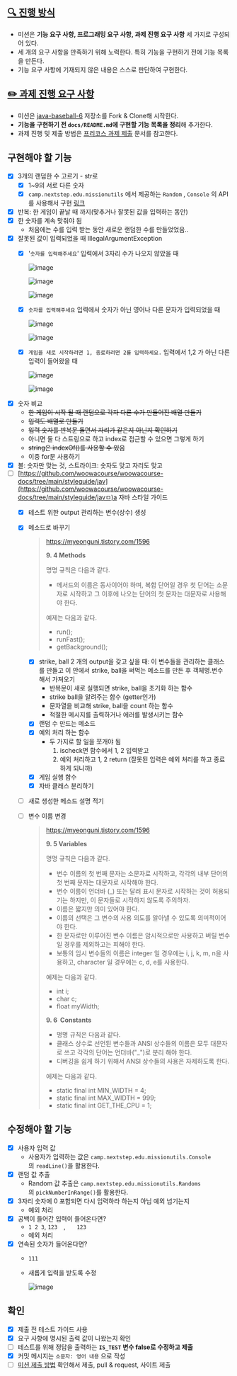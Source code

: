 ## [🔍 진행 방식](https://github.com/muyaaho/java-baseball-6#-%EC%A7%84%ED%96%89-%EB%B0%A9%EC%8B%9D)

- 미션은 **기능 요구 사항, 프로그래밍 요구 사항, 과제 진행 요구 사항** 세 가지로 구성되어 있다.
- 세 개의 요구 사항을 만족하기 위해 노력한다. 특히 기능을 구현하기 전에 기능 목록을 만든다.
- 기능 요구 사항에 기재되지 않은 내용은 스스로 판단하여 구현한다.

## [✏️ 과제 진행 요구 사항](https://github.com/muyaaho/java-baseball-6#%EF%B8%8F-%EA%B3%BC%EC%A0%9C-%EC%A7%84%ED%96%89-%EC%9A%94%EA%B5%AC-%EC%82%AC%ED%95%AD)

- 미션은 [java-baseball-6](https://github.com/woowacourse-precourse/java-baseball-6) 저장소를 Fork & Clone해 시작한다.
- **기능을 구현하기 전 `docs/README.md`에 구현할 기능 목록을 정리**해 추가한다.
- 과제 진행 및 제출 방법은 [프리코스 과제 제출](https://github.com/woowacourse/woowacourse-docs/tree/master/precourse) 문서를 참고한다.

## 구현해야 할 기능

- [x]  3개의 랜덤한 수 고르기 - str로
    - [x]  1~9의 서로 다른 숫자
    - [x]  `camp.nextstep.edu.missionutils`  에서 제공하는 `Random` , `Console` 의 API를 사용해서 구현 [링크](https://github.com/muyaaho/java-baseball-6#%EB%9D%BC%EC%9D%B4%EB%B8%8C%EB%9F%AC%EB%A6%AC)
- [x]  반복: 한 게임이 끝날 때 까지(맞추거나 잘못된 값을 입력하는 동안)
- [x]  한 숫자를 계속 맞춰야 됨
    - 처음에는 수를 입력 받는 동안 새로운 랜덤한 수를 만들었었음..
- [x]  잘못된 값이 입력되었을 때 IllegalArgumentException
    - [x]  '`숫자를 입력해주세요`' 입력에서 3자리 수가 나오지 않았을 때
        
        ![image](https://github.com/muyaaho/java-baseball-6/assets/76798969/a22feb58-3a94-4bf5-8352-600ce424684f)
        
        ![image](https://github.com/muyaaho/java-baseball-6/assets/76798969/c52896db-fc37-46e0-90aa-e954bd3bf631)
        
        ![image](https://github.com/muyaaho/java-baseball-6/assets/76798969/7da04efd-229b-4d37-8d30-ec2c87edb279)
        
    - [x]  `숫자를 입력해주세요` 입력에서 숫자가 아닌 영어나 다른 문자가 입력되었을 때
        
        ![image](https://github.com/muyaaho/java-baseball-6/assets/76798969/ddac06f8-f4e9-4d0f-9161-6da70b15231d)

        ![image](https://github.com/muyaaho/java-baseball-6/assets/76798969/62867aa9-5b29-46c9-8e4f-7a61612bcee9)
        
    - [x]  `게임을 새로 시작하려면 1, 종료하려면 2를 입력하세요.` 입력에서 1,2 가 아닌 다른 입력이 들어왔을 때
        
        ![image](https://github.com/muyaaho/java-baseball-6/assets/76798969/22b6c36b-26c6-4b24-b565-c5d583f81789)

        ![image](https://github.com/muyaaho/java-baseball-6/assets/76798969/3ab611b6-6e7e-45f8-8cb4-a10b212aebc8)

        
- [x]  숫자 비교
    - ~~한 게임이 시작 될 때 랜덤으로 각자 다른 수가 만들어진 배열 만들기~~
    - ~~입력도 배열로 만들기~~
    - ~~입력 숫자를 반복문 돌면서 자리가 같은지 아닌지 확인하기~~
    - 아니면 둘 다 스트링으로 하고 index로 접근할 수 있으면 그렇게 하기
    - ~~string은 indexOf()를 사용할 수 있음~~
    - 이중 for문 사용하기
- [x]  볼: 숫자만 맞는 것, 스트라이크: 숫자도 맞고 자리도 맞고
- [ ]  [https://github.com/woowacourse/woowacourse-docs/tree/main/styleguide/jav](https://github.com/woowacourse/woowacourse-docs/tree/main/styleguide/javㅁ)a  자바 스타일 가이드
    - [x]  테스트 위한 output 관리하는 변수(상수) 생성
    - [x]  메소드로 바꾸기
        
        > https://myeonguni.tistory.com/1596
        > 
        > 
        > **9. 4 Methods**
        > 
        > 명명 규칙은 다음과 같다.
        > 
        > - 메서드의 이름은 동사이어야 하며, 복합 단어일 경우 첫 단어는 소문자로 시작하고 그 이후에 나오는 단어의 첫 문자는 대문자로 사용해야 한다.
        > 
        > 예제는 다음과 같다.
        > 
        > - run();
        > - runFast();
        > - getBackground();
        - [x]  strike, ball 2 개의 output을 갖고 싶을 때: 이 변수들을 관리하는 클래스를 만들고 이 안에서 strike, ball을 써먹는 메소드를 만든 후 객체명.변수 해서 가져오기
            - 반복문이 새로 실행되면 strike, ball을 초기화 하는 함수
            - strike ball을 알려주는 함수 (getter인가)
            - 문자열을 비교해 strike, ball을 count 하는 함수
            - 적절한 메시지를 출력하거나 에러를 발생시키는 함수
        - [x]  랜덤 수 만드는 메소드
        - [x]  예외 처리 하는 함수
            - 두 가지로 할 일을 쪼개야 됨
                1. ischeck면 함수에서 1, 2 입력받고
                2. 예외 처리하고 1, 2 return (잘못된 입력은 예외 처리를 하고 종료하게 되니까)
        - [x]  게임 실행 함수
        - [x]  자바 클래스 분리하기
            
    - [ ]  새로 생성한 메소드 설명 적기
    - [ ]  변수 이름 변경
        
        > https://myeonguni.tistory.com/1596
        > 
        > 
        > **9. 5 Variables**
        > 
        > 명명 규칙은 다음과 같다.
        > 
        > - 변수 이름의 첫 번째 문자는 소문자로 시작하고, 각각의 내부 단어의 첫 번째 문자는 대문자로 시작해야 한다.
        > - 변수 이름이 언더바 (_) 또는 달러 표시 문자로 시작하는 것이 허용되기는 하지만, 이 문자들로 시작하지 않도록 주의하자.
        > - 이름은 짧지만 의미 있어야 한다.
        > - 이름의 선택은 그 변수의 사용 의도를 알아낼 수 있도록 의미적이어야 한다.
        > - 한 문자로만 이루어진 변수 이름은 암시적으로만 사용하고 버릴 변수일 경우를 제외하고는 피해야 한다.
        > - 보통의 임시 변수들의 이름은 integer 일 경우에는 i, j, k, m, n을 사용하고, character 일 경우에는 c, d, e를 사용한다.
        > 
        > 예제는 다음과 같다.
        > 
        > - int i;
        > - char c;
        > - float myWidth;
        > 
        > **9. 6  Constants**
        > 
        > - 명명 규칙은 다음과 같다.
        > - 클래스 상수로 선언된 변수들과 ANSI 상수들의 이름은 모두 대문자로 쓰고 각각의 단어는 언더바("_")로 분리 해야 한다.
        > - 디버깅을 쉽게 하기 위해서 ANSI 상수들의 사용은 자제하도록 한다.
        > 
        > 에제는 다음과 같다.
        > 
        > - static final int MIN_WIDTH = 4;
        > - static final int MAX_WIDTH = 999;
        > - static final int GET_THE_CPU = 1;

## 수정해야 할 기능

- [x]  사용자 입력 값
    - 사용자가 입력하는 값은 `camp.nextstep.edu.missionutils.Console`의 `readLine()`을 활용한다.
- [x]  랜덤 값 추출
    - Random 값 추출은 `camp.nextstep.edu.missionutils.Randoms`의 `pickNumberInRange()`를 활용한다.
- [x]  3자리 숫자에 0 포함되면 다시 입력하라 하는지 아님 예외 넘기는지
    - 예외 처리
- [x]  공백이 들어간 입력이 들어온다면?
    - `1 2 3`, `123  `, `   123`
    - 예외 처리
- [x]  연속된 숫자가 들어온다면?
    - `111`
    - 새롭게 입력을 받도록 수정
      
      ![image](https://github.com/muyaaho/java-baseball-6/assets/76798969/beb949ce-d969-46d8-bfa8-c44e5e78e751)



## 확인

- [x]  제출 전 테스트 가이드 사용
- [x]  요구 사항에 명시된 출력 값이 나왔는지 확인
- [ ]  테스트를 위해 정답을 출력하는 **`IS_TEST` 변수 false로 수정하고 제출**
- [x]  커밋 메시지는 `소문자: 영어 내용` 으로 작성
- [ ]  [미션 제출 방법](https://github.com/muyaaho/java-baseball-6#-%EB%AF%B8%EC%85%98-%EC%A0%9C%EC%B6%9C-%EB%B0%A9%EB%B2%95) 확인해서 제출, pull & request, 사이트 제출
